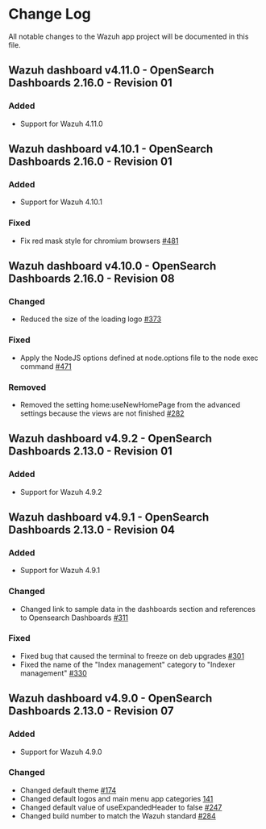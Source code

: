 # Change Log

All notable changes to the Wazuh app project will be documented in this file.

## Wazuh dashboard v4.11.0 - OpenSearch Dashboards 2.16.0 - Revision 01

### Added

- Support for Wazuh 4.11.0

## Wazuh dashboard v4.10.1 - OpenSearch Dashboards 2.16.0 - Revision 01

### Added

- Support for Wazuh 4.10.1

### Fixed

- Fix red mask style for chromium browsers [#481](https://github.com/wazuh/wazuh-dashboard/pull/481)

## Wazuh dashboard v4.10.0 - OpenSearch Dashboards 2.16.0 - Revision 08

### Changed

- Reduced the size of the loading logo [#373](https://github.com/wazuh/wazuh-dashboard/pull/373)

### Fixed

- Apply the NodeJS options defined at node.options file to the node exec command [#471](https://github.com/wazuh/wazuh-dashboard/pull/471)

### Removed

- Removed the setting home:useNewHomePage from the advanced settings because the views are not finished [#282](https://github.com/wazuh/wazuh-dashboard/pull/282)

## Wazuh dashboard v4.9.2 - OpenSearch Dashboards 2.13.0 - Revision 01

### Added

- Support for Wazuh 4.9.2

## Wazuh dashboard v4.9.1 - OpenSearch Dashboards 2.13.0 - Revision 04

### Added

- Support for Wazuh 4.9.1

### Changed

- Changed link to sample data in the dashboards section and references to Opensearch Dashboards [#311](https://github.com/wazuh/wazuh-dashboard/pull/311)

### Fixed

- Fixed bug that caused the terminal to freeze on deb upgrades [#301](https://github.com/wazuh/wazuh-dashboard/pull/301)
- Fixed the name of the "Index management" category to "Indexer management" [#330](https://github.com/wazuh/wazuh-dashboard/pull/330)

## Wazuh dashboard v4.9.0 - OpenSearch Dashboards 2.13.0 - Revision 07

### Added

- Support for Wazuh 4.9.0

### Changed

- Changed default theme [#174](https://github.com/wazuh/wazuh-dashboard/pull/174)
- Changed default logos and main menu app categories [141](https://github.com/wazuh/wazuh-dashboard/pull/141)
- Changed default value of useExpandedHeader to false [#247](https://github.com/wazuh/wazuh-dashboard/pull/247)
- Changed build number to match the Wazuh standard [#284](https://github.com/wazuh/wazuh-dashboard/pull/284)
